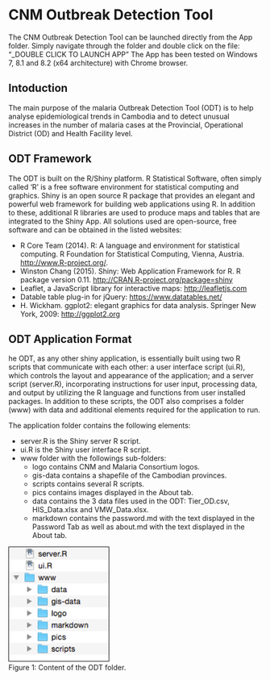 # CNM Outbreak Detection Tool

The CNM Outbreak Detection Tool can be launched directly from the App folder. Simply navigate through the folder and double click on the file: “_DOUBLE CLICK TO LAUNCH APP”
The App has been tested on Windows 7, 8.1 and 8.2 (x64 architecture) with Chrome browser.

## Intoduction

The main purpose of the malaria Outbreak Detection Tool (ODT) is to help analyse epidemiological trends in Cambodia and to detect unusual increases in the number of malaria cases at the Provincial, Operational District (OD) and Health Facility level. 


## ODT Framework

The ODT is built on the R/Shiny platform. R Statistical Software, often simply called ‘R’ is a free software environment for statistical computing and graphics. Shiny is an open source R package that provides an elegant and powerful web framework for building web applications using R.  In addition to these, additional R libraries are used to produce maps and tables that are integrated to the Shiny App.
All solutions used are open-source, free software and can be obtained in the listed websites:

- R Core Team (2014). R: A language and environment for statistical computing. R Foundation for Statistical Computing, Vienna, Austria. http://www.R-project.org/.
- Winston Chang (2015). Shiny: Web Application Framework for R. R package version 0.11. http://CRAN.R-project.org/package=shiny
- Leaflet, a JavaScript library for interactive maps: http://leafletjs.com 
- Datable table plug-in for jQuery: https://www.datatables.net/
- H. Wickham. ggplot2: elegant graphics for data analysis. Springer New York, 2009: http://ggplot2.org 


## ODT Application Format

he ODT, as any other shiny application, is essentially built using two R scripts that communicate with each other: a user interface script (ui.R), which controls the layout and appearance of the application; and a server script (server.R), incorporating instructions for user input, processing data, and output by utilizing the R language and functions from user installed packages. In addition to these scripts, the ODT also comprises a folder (www) with data and additional elements required for the application to run.


The application folder contains the following elements:

- server.R is the  Shiny server R script.
- ui.R is the Shiny user interface R script.
- www folder with the followings sub-folders:
    - logo contains CNM and Malaria Consortium logos.
    - gis-data contains a shapefile of the Cambodian provinces.
    - scripts contains several R scripts.
    - pics contains images displayed in the About tab.
    - data contains the 3 data files used in the ODT: Tier_OD.csv, HIS_Data.xlsx and VMW_Data.xlsx.
    - markdown contains the password.md with the text displayed in the Password Tab as well as about.md with the text displayed in the About tab.

<img src="README_pictures/content_folder.png" alt="Drawing" style="width: 200px;"/>
<br>
Figure 1: Content of the ODT folder.